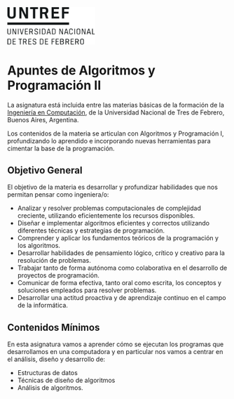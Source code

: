 <img src="./contenidos/assets/images/untref-logo-negro.svg" alt="UNTREF" class="align-center" width="200px">

# Apuntes de Algoritmos y Programación II

La asignatura está incluida entre las materias básicas de la formación de la [Ingeniería en Computación](https://www.untref.edu.ar/carrera/ingenieria-en-computacion), de la Universidad Nacional de Tres de Febrero, Buenos Aires, Argentina.

Los contenidos de la materia se articulan con Algoritmos y Programación I, profundizando lo aprendido e incorporando nuevas herramientas para cimentar la base de la programación. 
## Objetivo General
El objetivo de la materia es desarrollar y profundizar habilidades que nos permitan pensar como ingeniera/o:
- Analizar y resolver problemas computacionales de complejidad creciente, utilizando eficientemente los recursos disponibles.
- Diseñar e implementar algoritmos eficientes y correctos utilizando diferentes técnicas y estrategias de programación.
- Comprender y aplicar los fundamentos teóricos de la programación y los algoritmos.
- Desarrollar habilidades de pensamiento lógico, crítico y creativo para la resolución de problemas.
- Trabajar tanto de forma autónoma como colaborativa en el desarrollo de proyectos de programación.
- Comunicar de forma efectiva, tanto oral como escrita, los conceptos y soluciones empleados para resolver problemas.
- Desarrollar una actitud proactiva y de aprendizaje continuo en el campo de la informática. 

## Contenidos Mínimos
En esta asignatura vamos a aprender cómo se ejecutan los programas que desarrollamos en una computadora y en particular nos vamos a centrar en el análisis, diseño y desarrollo de:
- Estructuras de datos
- Técnicas de diseño de algoritmos
- Análisis de algoritmos.




